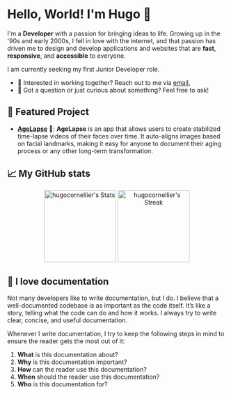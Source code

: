 # Hello, World! I'm Hugo 👋

<div class="github-introduction">

I'm a **Developer** with a passion for bringing ideas to life. Growing up in the '90s and early 2000s, I fell in love with the internet, and that passion has driven me to design and develop applications and websites that are **fast**, **responsive**, and **accessible** to everyone. 

I am currently seeking my first Junior Developer role. 

- 💼 Interested in working together? Reach out to me via <a href="mailto:hugo.cornellier@gmail.com">email.</a>
- 💬 Got a question or just curious about something? Feel free to ask!

</div>

## 🌟 Featured Project

- **[AgeLapse](https://github.com/hugocornellier/AgeLapse)** 📸: **AgeLapse** is an app that allows users to create stabilized time-lapse videos of their faces over time. It auto-aligns images based on facial landmarks, making it easy for anyone to document their aging process or any other long-term transformation.

## 📈 My GitHub stats

<div class="badges-githubstats">
  <p align="center">
    <img src="https://github-readme-stats.vercel.app/api?username=hugocornellier&theme=tokyonight&show_icons=true&hide_border=true&count_private=true" alt="hugocornellier's Stats" height="165">
    <img src="https://github-readme-streak-stats.herokuapp.com/?user=hugocornellier&theme=tokyonight&hide_border=true" alt="hugocornellier's Streak" height="165">
  </p>
</div>

## 📃 I love documentation

Not many developers like to write documentation, but I do. I believe that a well-documented codebase is as important as the code itself. It’s like a story, telling what the code can do and how it works. I always try to write clear, concise, and useful documentation.

Whenever I write documentation, I try to keep the following steps in mind to ensure the reader gets the most out of it:

1. **What** is this documentation about?
2. **Why** is this documentation important?
3. **How** can the reader use this documentation?
4. **When** should the reader use this documentation?
5. **Who** is this documentation for?
